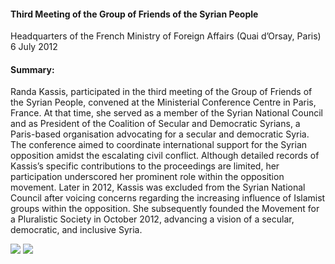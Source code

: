 <h4>Third Meeting of the Group of Friends of the Syrian People</h4>


Headquarters of the French Ministry of Foreign Affairs (Quai d’Orsay, Paris)
<br>
6 July 2012

	
<h4>Summary:</h4>	

Randa Kassis, participated in the third meeting of the Group of Friends of the Syrian People, convened at the Ministerial Conference Centre in Paris, France. At that time, she served as a member of the Syrian National Council and as President of the Coalition of Secular and Democratic Syrians, a Paris-based organisation advocating for a secular and democratic Syria. The conference aimed to coordinate international support for the Syrian opposition amidst the escalating civil conflict. Although detailed records of Kassis’s specific contributions to the proceedings are limited, her participation underscored her prominent role within the opposition movement. Later in 2012, Kassis was excluded from the Syrian National Council after voicing concerns regarding the increasing influence of Islamist groups within the opposition. She subsequently founded the Movement for a Pluralistic Society in October 2012, advancing a vision of a secular, democratic, and inclusive Syria.

![](156.JPG)
![](157.JPG)
<p></p>